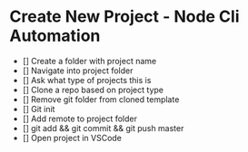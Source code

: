 # Create New Project - Node Cli Automation

- [] Create a folder with project name
- [] Navigate into project folder
- [] Ask what type of projects this is
- [] Clone a repo based on project type
- [] Remove git folder from cloned template
- [] Git init
- [] Add remote to project folder
- [] git add && git commit && git push master
- [] Open project in VSCode
